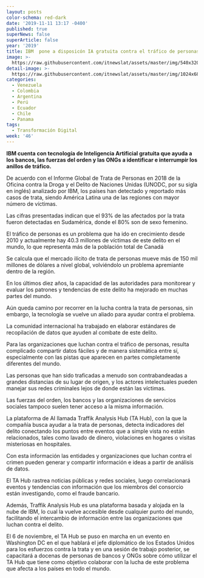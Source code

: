 ```yaml
---
layout: posts
color-schema: red-dark
date: '2019-11-11 13:17 -0400'
published: true
superNews: false
superArticle: false
year: '2019'
title: IBM  pone a disposicón IA gratuita contra el tráfico de personas
image: >-
  https://raw.githubusercontent.com/itnewslat/assets/master/img/540x320/Inmigrantes-p.jpg
detail-image: >-
  https://raw.githubusercontent.com/itnewslat/assets/master/img/1024x680/Inmigrantes-g.jpg
categories:
  - Venezuela
  - Colombia
  - Argentina
  - Perú
  - Ecuador
  - Chile
  - Panama
tags:
  - Transformación Digital
week: '46'
---
```

**IBM cuenta con tecnología de Inteligencia Artificial gratuita que ayuda a los bancos, las fuerzas del orden y las ONGs a identificar e interrumpir los anillos de tráfico.**

De acuerdo con el Informe Global de Trata de Personas en 2018 de la Oficina contra la Droga y el Delito de Naciones Unidas (UNODC, por su sigla en inglés) analizado por IBM, los países han detectado y reportado más casos de trata, siendo América Latina una de las regiones con mayor número de víctimas.

Las cifras presentadas indican que el 93% de las afectados por la trata fueron detectadas en Sudamérica, donde el 80% son de sexo femenino.

El tráfico de personas es un problema que ha ido en crecimiento desde 2010 y actualmente hay 40.3 millones de víctimas de este delito en el mundo, lo que representa más de la población total de Canadá

Se calcula que el mercado ilícito de trata de personas mueve más de 150 mil millones de dólares a nivel global, volviéndolo un problema apremiante dentro de la región.

En los últimos diez años, la capacidad de las autoridades para monitorear y evaluar los patrones y tendencias de este delito ha mejorado en muchas partes del mundo.

Aún queda camino por recorrer en la lucha contra la trata de personas, sin embargo, la tecnología se vuelve un aliado para ayudar contra el problema.

La comunidad internacional ha trabajado en elaborar estándares de recopilación de datos que ayuden al combate de este delito.

Para las organizaciones que luchan contra el tráfico de personas, resulta complicado compartir datos fáciles y de manera sistemática entre sí, especialmente con las pistas que aparecen en partes completamente diferentes del mundo.

Las personas que han sido traficadas a menudo son contrabandeadas a grandes distancias de su lugar de origen, y los actores intelectuales pueden manejar sus redes criminales lejos de donde están las víctimas.

Las fuerzas del orden, los bancos y las organizaciones de servicios sociales tampoco suelen tener acceso a la misma información.

La plataforma de AI llamada Traffik Analysis Hub (TA Hub), con la que la compañía busca ayudar a la trata de personas, detecta indicadores del delito conectando los puntos entre eventos que a simple vista no están relacionados, tales como lavado de dinero, violaciones en hogares o visitas misteriosas en hospitales.

Con esta información las entidades y organizaciones que luchan contra el crimen pueden generar y compartir información e ideas a partir de análisis de datos.

El TA Hub rastrea noticias públicas y redes sociales, luego correlacionará eventos y tendencias con información que los miembros del consorcio están investigando, como el fraude bancario.

Además, Traffik Analysis Hub es una plataforma basada y alojada en la nube de IBM, lo cual la vuelve accesible desde cualquier punto del mundo, facilitando el intercambio de información entre las organizaciones que luchan contra el delito.

El 6 de noviembre, el TA Hub se puso en marcha en un evento en Washington DC en el que hablará el jefe diplomático de los Estados Unidos para los esfuerzos contra la trata y en una sesión de trabajo posterior, se capacitará a docenas de personas de bancos y ONGs sobre cómo utilizar el TA Hub que tiene como objetivo colaborar con la lucha de este problema que afecta a los países en todo el mundo.